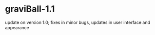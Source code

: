 # graviBall-1.1

update on version 1.0; fixes in minor bugs, updates in user interface and appearance 
